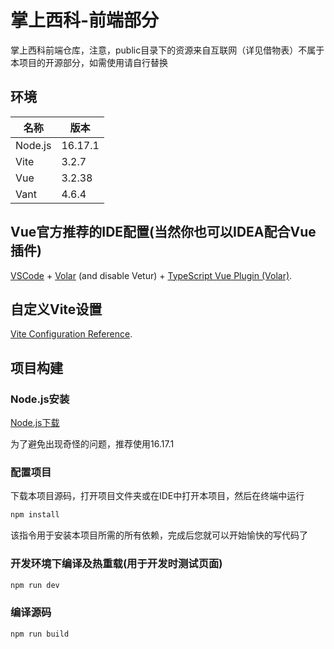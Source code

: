 # 掌上西科-前端部分

掌上西科前端仓库，注意，public目录下的资源来自互联网（详见借物表）不属于本项目的开源部分，如需使用请自行替换

## 环境
| 名称      | 版本      |
|---------|---------|
| Node.js | 16.17.1 |
| Vite    | 3.2.7   |
| Vue     | 3.2.38  |
| Vant    | 4.6.4   |

## Vue官方推荐的IDE配置(当然你也可以IDEA配合Vue插件)

[VSCode](https://code.visualstudio.com/) + [Volar](https://marketplace.visualstudio.com/items?itemName=Vue.volar) (and disable Vetur) + [TypeScript Vue Plugin (Volar)](https://marketplace.visualstudio.com/items?itemName=Vue.vscode-typescript-vue-plugin).

## 自定义Vite设置

[Vite Configuration Reference](https://vitejs.dev/config/).

## 项目构建
### Node.js安装
[Node.js下载](https://nodejs.org/en/download/releases/)

为了避免出现奇怪的问题，推荐使用16.17.1

### 配置项目
下载本项目源码，打开项目文件夹或在IDE中打开本项目，然后在终端中运行
```sh
npm install
```
该指令用于安装本项目所需的所有依赖，完成后您就可以开始愉快的写代码了

### 开发环境下编译及热重载(用于开发时测试页面)
```sh
npm run dev
```

### 编译源码
```sh
npm run build
```
